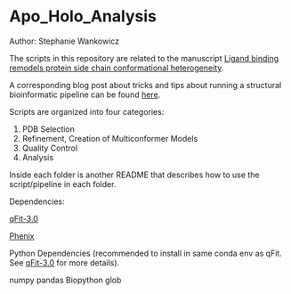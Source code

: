 # Apo_Holo_Analysis

Author: Stephanie Wankowicz

The scripts in this repository are related to the manuscript [Ligand binding remodels protein side chain conformational heterogeneity](https://elifesciences.org/articles/74114). 

A corresponding blog post about tricks and tips about running a structural bioinformatic pipeline can be found [here]().

Scripts are organized into four categories:
1) PDB Selection 
2) Refinement, Creation of Multiconformer Models
3) Quality Control
4) Analysis 

Inside each folder is another README that describes how to use the script/pipeline in each folder. 

Dependencies:

[qFit-3.0](https://github.com/ExcitedStates/qfit-3.0) 

[Phenix](https://www.phenix-online.org/)


Python Dependencies (recommended to install in same conda env as qFit. See [qFit-3.0](https://github.com/ExcitedStates/qfit-3.0) for more details).

numpy
pandas
Biopython
glob


